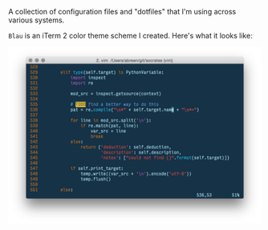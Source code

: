 A collection of configuration files and "dotfiles" that I'm using
across various systems.

`Blau` is an iTerm 2 color theme scheme I created.
Here's what it looks like:

![Blau color scheme](https://raw.githubusercontent.com/abreen/dotfiles/master/blau.png)
